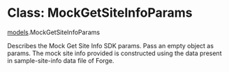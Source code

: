 # Class: MockGetSiteInfoParams

[models](../wiki/models).MockGetSiteInfoParams

Describes the Mock Get Site Info SDK params. Pass an empty object as params. The mock site info provided is constructed using the data present in sample-site-info data file of Forge.
